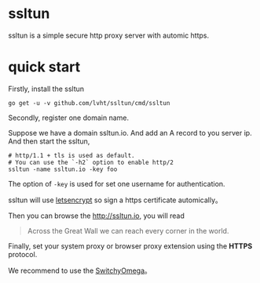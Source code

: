 # ssltun

ssltun is a simple secure http proxy server with automic https.

# quick start

Firstly, install the ssltun
```
go get -u -v github.com/lvht/ssltun/cmd/ssltun
```

Secondly, register one domain name.

Suppose we have a domain ssltun.io. And add an A record to you server ip.
And then start the ssltun,
```
# http/1.1 + tls is used as default.
# You can use the `-h2` option to enable http/2
ssltun -name ssltun.io -key foo
```

The option of `-key` is used for set one username for authentication.

ssltun will use [letsencrypt]() so sign a https certificate automically。

Then you can browse the http://ssltun.io, you will read
> Across the Great Wall we can reach every corner in the world.

Finally, set your system proxy or browser proxy extension using the **HTTPS** protocol.

We recommend to use the [SwitchyOmega](https://github.com/FelisCatus/SwitchyOmega)。
